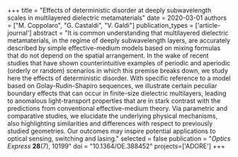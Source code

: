 +++
title = "Effects of deterministic disorder at deeply subwavelength scales in multilayered dielectric metamaterials"
date = 2020-03-01
authors = ["M. Coppolaro", "G. Castaldi", "V. Galdi"]
publication_types = ['article-journal']
abstract = "It is common understanding that multilayered dielectric metamaterials, in the regime of deeply subwavelength layers, are accurately described by simple effective-medium models based on mixing formulas that do not depend on the spatial arrangement. In the wake of recent studies that have shown counterintuitive examples of periodic and aperiodic (orderly or random) scenarios in which this premise breaks down, we study here the effects of deterministic disorder. With specific reference to a model based on Golay-Rudin-Shapiro sequences, we illustrate certain peculiar boundary effects that can occur in finite-size dielectric multilayers, leading to anomalous light-transport properties that are in stark contrast with the predictions from conventional effective-medium theory. Via parametric and comparative studies, we elucidate the underlying physical mechanisms, also highlighting similarities and differences with respect to previously studied geometries. Our outcomes may inspire potential applications to optical sensing, switching and lasing."
selected = false
publication = "*Optics Express* **28**(7), 10199"
doi = "10.1364/OE.388452"
projects=['ADORE']
+++
